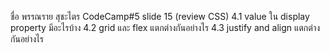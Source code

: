 ชื่อ พรรณราย สุชะไตร CodeCamp#5
slide 15 (review CSS)
4.1 value ใน display property มีอะไรบ้าง
4.2 grid และ flex แตกต่างกันอย่างไร
4.3 justify and align แตกต่างกันอย่างไร
